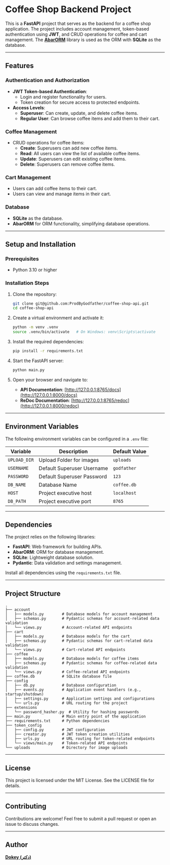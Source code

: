 # Coffee Shop Backend Project

This is a **FastAPI** project that serves as the backend for a coffee shop application. The project includes account management, token-based authentication using **JWT**, and CRUD operations for coffee and cart management. The [**AbarORM**](https://prodbygodfather.github.io/abarorm/) library is used as the ORM with **SQLite** as the database.

---


## Features

### Authentication and Authorization
- **JWT Token-based Authentication**:
  - Login and register functionality for users.
  - Token creation for secure access to protected endpoints.
- **Access Levels**:
  - **Superuser**: Can create, update, and delete coffee items.
  - **Regular User**: Can browse coffee items and add them to their cart.

### Coffee Management
- CRUD operations for coffee items:
  - **Create**: Superusers can add new coffee items.
  - **Read**: All users can view the list of available coffee items.
  - **Update**: Superusers can edit existing coffee items.
  - **Delete**: Superusers can remove coffee items.

### Cart Management
- Users can add coffee items to their cart.
- Users can view and manage items in their cart.

### Database
- **SQLite** as the database.
- **AbarORM** for ORM functionality, simplifying database operations.

---

## Setup and Installation

### Prerequisites
- Python 3.10 or higher

### Installation Steps
1. Clone the repository:
   ```bash
   git clone git@github.com:ProdByGodfather/coffee-shop-api.git
   cd coffee-shop-api
   ```

2. Create a virtual environment and activate it:
   ```bash
   python -m venv .venv
   source .venv/bin/activate   # On Windows: venv\Scripts\activate
   ```

3. Install the required dependencies:
   ```bash
   pip install -r requirements.txt
   ```

4. Start the FastAPI server:
   ```bash
   python main.py
   ```

5. Open your browser and navigate to:
   - **API Documentation**: [http://127.0.0.1:8765/docs](http://127.0.0.1:8000/docs)
   - **ReDoc Documentation**: [http://127.0.0.1:8765/redoc](http://127.0.0.1:8000/redoc)

---


## Environment Variables

The following environment variables can be configured in a `.env` file:

| Variable       | Description                | Default Value |
|----------------|----------------------------|---------------|
| `UPLOAD_DIR`   | Upload Folder for images   | `uploads`     |
| `USERNAME`     | Default Superuser Username | `godfather`   |
| `PASSWORD`     | Default Superuser Password | `123`         |
| `DB_NAME`      | Database Name              | `coffee.db`   |
| `HOST`         | Project executive host     | `localhost`   |
| `DB_PATH`      | Project executive port     | `8765`        |

---

## Dependencies

The project relies on the following libraries:
- **FastAPI**: Web framework for building APIs.
- **AbarORM**: ORM for database management.
- **SQLite**: Lightweight database solution.
- **Pydantic**: Data validation and settings management.

Install all dependencies using the `requirements.txt` file.

---

## Project Structure

```
.
├── account
│   ├── models.py        # Database models for account management
│   ├── schemas.py       # Pydantic schemas for account-related data validation
│   └── views.py         # Account-related API endpoints
├── cart
│   ├── models.py        # Database models for the cart
│   ├── schemas.py       # Pydantic schemas for cart-related data validation
│   └── views.py         # Cart-related API endpoints
├── coffee
│   ├── models.py        # Database models for coffee items
│   ├── schemas.py       # Pydantic schemas for coffee-related data validation
│   └── views.py         # Coffee-related API endpoints
├── coffee.db            # SQLite database file
├── config
│   ├── db.py            # Database configuration
│   ├── events.py        # Application event handlers (e.g., startup/shutdown)
│   ├── settings.py      # Application settings and configurations
│   └── urls.py          # URL routing for the project
├── extensions
│   └── password_hasher.py  # Utility for hashing passwords
├── main.py              # Main entry point of the application
├── requirements.txt     # Python dependencies
├── token_config
│   ├── config.py        # JWT configuration
│   ├── creator.py       # JWT token creation utilities
│   ├── urls.py          # URL routing for token-related endpoints
│   └── views/main.py    # Token-related API endpoints
└── uploads              # Directory for image uploads
```

---

## License

This project is licensed under the MIT License. See the LICENSE file for details.

---

## Contributing

Contributions are welcome! Feel free to submit a pull request or open an issue to discuss changes.

---

## Author

[**Dokey (دکتر)**](https://github.com/ProdByGodfather/)

